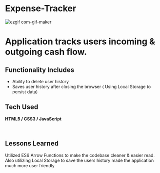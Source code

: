 # Expense-Tracker

![ezgif com-gif-maker](https://user-images.githubusercontent.com/59130140/211410670-266a66d6-cb35-4def-8294-63cd9dc93eec.gif)

# Application tracks users incoming & outgoing cash flow.
## Functionality Includes 
- Ability to delete user history 
- Saves user history after closing the browser ( Using Local Storage to persist data) 



## Tech Used
**HTML5 / CSS3 / JavaScript** 

<br>

## Lessons Learned
Utilized ES6 Arrow Functions to make the codebase cleaner & easier read.
Also utilizing Local Storage to save the users history made the application much more user friendly


